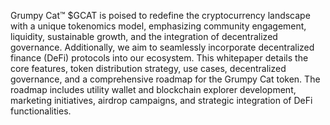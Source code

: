 Grumpy Cat™ $GCAT is poised to redefine the cryptocurrency landscape with a unique tokenomics model, emphasizing community engagement, liquidity, sustainable growth, and the integration of decentralized governance. Additionally, we aim to seamlessly incorporate decentralized finance (DeFi) protocols into our ecosystem. This whitepaper details the core features, token distribution strategy, use cases, decentralized governance, and a comprehensive roadmap for the Grumpy Cat token. The roadmap includes utility wallet and blockchain explorer development, marketing initiatives, airdrop campaigns, and strategic integration of DeFi functionalities.
